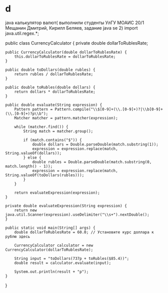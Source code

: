 # d
java калькулятор валют( выполнили студенты УлГУ МОАИС 20/1 Мещанин Дмитрий, Кирилл Беляев, задание java se 2)
import java.util.regex.*;

public class CurrencyCalculator {
    private double dollarToRublesRate;

    public CurrencyCalculator(double dollarToRublesRate) {
        this.dollarToRublesRate = dollarToRublesRate;
    }

    public double toDollars(double rubles) {
        return rubles / dollarToRublesRate;
    }

    public double toRubles(double dollars) {
        return dollars * dollarToRublesRate;
    }

    public double evaluate(String expression) {
        Pattern pattern = Pattern.compile("\\$[0-9]+(\\.[0-9]+)?|\\b[0-9]+(\\.[0-9]+)?р\\b");
        Matcher matcher = pattern.matcher(expression);

        while (matcher.find()) {
            String match = matcher.group();

            if (match.contains("$")) {
                double dollars = Double.parseDouble(match.substring(1));
                expression = expression.replace(match, String.valueOf(dollars));
            } else {
                double rubles = Double.parseDouble(match.substring(0, match.length() - 1));
                expression = expression.replace(match, String.valueOf(toDollars(rubles)));
            }
        }

        return evaluateExpression(expression);
    }

    private double evaluateExpression(String expression) {
        return new java.util.Scanner(expression).useDelimiter("\\s+").nextDouble();
    }

    public static void main(String[] args) {
        double dollarToRublesRate = 60.0; // Установите курс доллара к рублю здесь

        CurrencyCalculator calculator = new CurrencyCalculator(dollarToRublesRate);

        String input = "toDollars(737р + toRubles($85.4))";
        double result = calculator.evaluate(input);

        System.out.println(result + "р");
    }
}
